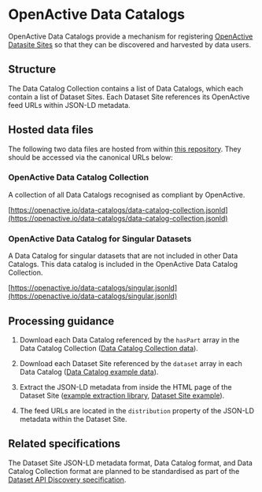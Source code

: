 # OpenActive Data Catalogs

OpenActive Data Catalogs provide a mechanism for registering [OpenActive Datasite Sites](https://developer.openactive.io/publishing-data/dataset-sites) so that they can be discovered and harvested by data users.


## Structure

The Data Catalog Collection contains a list of Data Catalogs, which each contain a list of Dataset Sites. Each Dataset Site references its OpenActive feed URLs within JSON-LD metadata.


## Hosted data files

The following two data files are hosted from within [this repository](https://github.com/openactive/data-catalogs/). They should be accessed via the canonical URLs below:

### OpenActive Data Catalog Collection
A collection of all Data Catalogs recognised as compliant by OpenActive.

[https://openactive.io/data-catalogs/data-catalog-collection.jsonld](https://openactive.io/data-catalogs/data-catalog-collection.jsonld)

### OpenActive Data Catalog for Singular Datasets
A Data Catalog for singular datasets that are not included in other Data Catalogs. This data catalog is included in the OpenActive Data Catalog Collection.

[https://openactive.io/data-catalogs/singular.jsonld](https://openactive.io/data-catalogs/singular.jsonld)


## Processing guidance

1. Download each Data Catalog referenced by the `hasPart` array in the Data Catalog Collection ([Data Catalog Collection data](https://www.openactive.io/data-catalogs/data-catalog-collection.jsonld)).

2. Download each Dataset Site referenced by the `dataset` array in each Data Catalog ([Data Catalog example data](https://opendata.leisurecloud.live/api/datacatalog)).

3. Extract the JSON-LD metadata from inside the HTML page of the Dataset Site ([example extraction library](https://www.npmjs.com/package/htmlmetaparser), [Dataset Site example](https://opendata.fusion-lifestyle.com/OpenActive/)).

4. The feed URLs are located in the `distribution` property of the JSON-LD metadata within the Dataset Site.


## Related specifications

The Dataset Site JSON-LD metadata format, Data Catalog format, and Data Catalog Collection format are planned to be standardised as part of the [Dataset API Discovery specification](https://www.openactive.io/dataset-api-discovery/EditorsDraft/).
